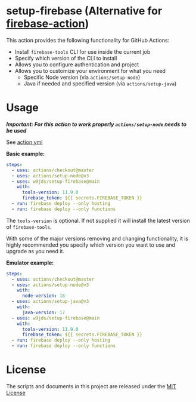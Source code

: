 # setup-firebase (Alternative for [firebase-action](https://github.com/w9jds/firebase-action))

This action provides the following functionality for GitHub Actions:

- Install `firebase-tools` CLI for use inside the current job
- Specify which version of the CLI to install
- Allows you to configure authentication and project
- Allows you to customize your environment for what you need
  - Specific Node version (via `actions/setup-node`)
  - Java if needed and specified version (via `actions/setup-java`)

# Usage

_**Important: For this action to work properly `actions/setup-node` needs to be used**_

See [action.yml](https://github.com/w9jds/setup-firebase/blob/main/action.yml)

**Basic example:**
```yaml
steps:
  - uses: actions/checkout@master
  - uses: actions/setup-node@v3
  - uses: w9jds/setup-firebase@main
    with:
      tools-version: 11.9.0
      firebase_token: ${{ secrets.FIREBASE_TOKEN }}
  - run: firebase deploy --only hosting
  - run: firebase deploy --only functions
```

The `tools-version` is optional. If not supplied it will install the latest version of `firebase-tools`. 

With some of the major versions removing and changing functionality, it is highly recommended you specify which version you want to use and upgrade as you need it.

**Emulator example:**
```yaml
steps:
  - uses: actions/checkout@master
  - uses: actions/setup-node@v3
    with:
      node-version: 18
  - uses: actions/setup-java@v3
    with:
      java-version: 17
  - uses: w9jds/setup-firebase@main
    with:
      tools-version: 11.9.0
      firebase_token: ${{ secrets.FIREBASE_TOKEN }}
  - run: firebase deploy --only hosting
  - run: firebase deploy --only functions
```

# License
The scripts and documents in this project are released under the [MIT License](https://github.com/w9jds/setup-firebase/blob/main/LICENSE)